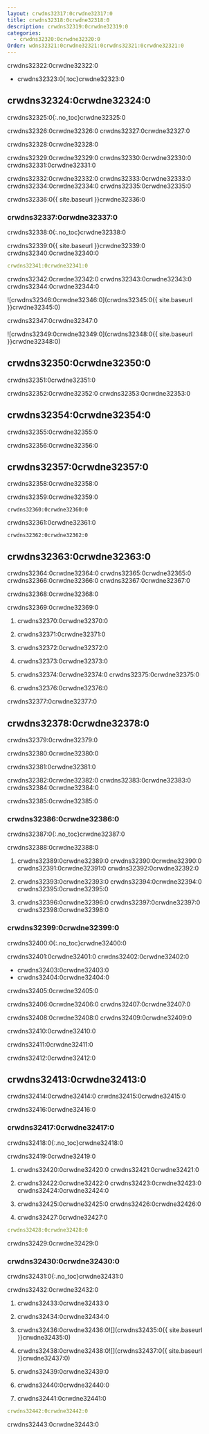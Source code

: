 ```yaml
---
layout: crwdns32317:0crwdne32317:0
title: crwdns32318:0crwdne32318:0
description: crwdns32319:0crwdne32319:0
categories:
  - crwdns32320:0crwdne32320:0
Order: wdns32321:0crwdne32321:0crwdns32321:0crwdne32321:0
---
```

crwdns32322:0crwdne32322:0

* crwdns32323:0{:toc}crwdne32323:0

## crwdns32324:0crwdne32324:0

crwdns32325:0{:.no_toc}crwdne32325:0

crwdns32326:0crwdne32326:0 crwdns32327:0crwdne32327:0

crwdns32328:0crwdne32328:0

crwdns32329:0crwdne32329:0 crwdns32330:0crwdne32330:0 crwdns32331:0crwdne32331:0

crwdns32332:0crwdne32332:0 crwdns32333:0crwdne32333:0 crwdns32334:0crwdne32334:0 crwdns32335:0crwdne32335:0

crwdns32336:0{{ site.baseurl }}crwdne32336:0

### crwdns32337:0crwdne32337:0

crwdns32338:0{:.no_toc}crwdne32338:0

crwdns32339:0{{ site.baseurl }}crwdne32339:0 crwdns32340:0crwdne32340:0

```yaml
crwdns32341:0crwdne32341:0
```

crwdns32342:0crwdne32342:0 crwdns32343:0crwdne32343:0 crwdns32344:0crwdne32344:0

![crwdns32346:0crwdne32346:0](crwdns32345:0{{ site.baseurl }}crwdne32345:0)

crwdns32347:0crwdne32347:0

![crwdns32349:0crwdne32349:0](crwdns32348:0{{ site.baseurl }}crwdne32348:0)

## crwdns32350:0crwdne32350:0

crwdns32351:0crwdne32351:0

crwdns32352:0crwdne32352:0 crwdns32353:0crwdne32353:0

<h2 id="security">crwdns32354:0crwdne32354:0</h2>

crwdns32355:0crwdne32355:0

crwdns32356:0crwdne32356:0

<h2 id="error-messages">crwdns32357:0crwdne32357:0</h2>

crwdns32358:0crwdne32358:0

crwdns32359:0crwdne32359:0

    crwdns32360:0crwdne32360:0
    

crwdns32361:0crwdne32361:0

    crwdns32362:0crwdne32362:0
    

## crwdns32363:0crwdne32363:0

crwdns32364:0crwdne32364:0 crwdns32365:0crwdne32365:0 crwdns32366:0crwdne32366:0 crwdns32367:0crwdne32367:0

crwdns32368:0crwdne32368:0

crwdns32369:0crwdne32369:0

1. crwdns32370:0crwdne32370:0

2. crwdns32371:0crwdne32371:0

3. crwdns32372:0crwdne32372:0

4. crwdns32373:0crwdne32373:0

5. crwdns32374:0crwdne32374:0 crwdns32375:0crwdne32375:0

6. crwdns32376:0crwdne32376:0

crwdns32377:0crwdne32377:0

## crwdns32378:0crwdne32378:0

crwdns32379:0crwdne32379:0

crwdns32380:0crwdne32380:0

crwdns32381:0crwdne32381:0

crwdns32382:0crwdne32382:0 crwdns32383:0crwdne32383:0 crwdns32384:0crwdne32384:0

crwdns32385:0crwdne32385:0

### crwdns32386:0crwdne32386:0

crwdns32387:0{:.no_toc}crwdne32387:0

crwdns32388:0crwdne32388:0

1. crwdns32389:0crwdne32389:0 crwdns32390:0crwdne32390:0 crwdns32391:0crwdne32391:0 crwdns32392:0crwdne32392:0

2. crwdns32393:0crwdne32393:0 crwdns32394:0crwdne32394:0 crwdns32395:0crwdne32395:0

3. crwdns32396:0crwdne32396:0 crwdns32397:0crwdne32397:0 crwdns32398:0crwdne32398:0

### crwdns32399:0crwdne32399:0

crwdns32400:0{:.no_toc}crwdne32400:0

crwdns32401:0crwdne32401:0 crwdns32402:0crwdne32402:0

* crwdns32403:0crwdne32403:0
* crwdns32404:0crwdne32404:0

crwdns32405:0crwdne32405:0

crwdns32406:0crwdne32406:0 crwdns32407:0crwdne32407:0

crwdns32408:0crwdne32408:0 crwdns32409:0crwdne32409:0

crwdns32410:0crwdne32410:0

crwdns32411:0crwdne32411:0

crwdns32412:0crwdne32412:0

## crwdns32413:0crwdne32413:0

crwdns32414:0crwdne32414:0 crwdns32415:0crwdne32415:0

crwdns32416:0crwdne32416:0

### crwdns32417:0crwdne32417:0

crwdns32418:0{:.no_toc}crwdne32418:0

crwdns32419:0crwdne32419:0

1. crwdns32420:0crwdne32420:0 crwdns32421:0crwdne32421:0

2. crwdns32422:0crwdne32422:0 crwdns32423:0crwdne32423:0 crwdns32424:0crwdne32424:0

3. crwdns32425:0crwdne32425:0 crwdns32426:0crwdne32426:0

4. crwdns32427:0crwdne32427:0

```yaml
crwdns32428:0crwdne32428:0
```

crwdns32429:0crwdne32429:0

### crwdns32430:0crwdne32430:0

crwdns32431:0{:.no_toc}crwdne32431:0

crwdns32432:0crwdne32432:0

1. crwdns32433:0crwdne32433:0

2. crwdns32434:0crwdne32434:0

3. crwdns32436:0crwdne32436:0![](crwdns32435:0{{ site.baseurl }}crwdne32435:0)

4. crwdns32438:0crwdne32438:0![](crwdns32437:0{{ site.baseurl }}crwdne32437:0)

5. crwdns32439:0crwdne32439:0

6. crwdns32440:0crwdne32440:0

7. crwdns32441:0crwdne32441:0

```yaml
crwdns32442:0crwdne32442:0
```

crwdns32443:0crwdne32443:0